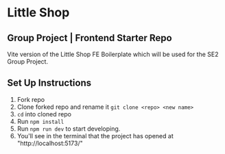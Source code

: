 # Little Shop
## Group Project | Frontend Starter Repo

Vite version of the Little Shop FE Boilerplate which will be used for the SE2 Group Project.

## Set Up Instructions

1. Fork repo
1. Clone forked repo and rename it `git clone <repo> <new name>`
1. `cd` into cloned repo
1. Run `npm install`
1. Run `npm run dev` to start developing.
  1. You'll see in the terminal that the project has opened at "http://localhost:5173/"
